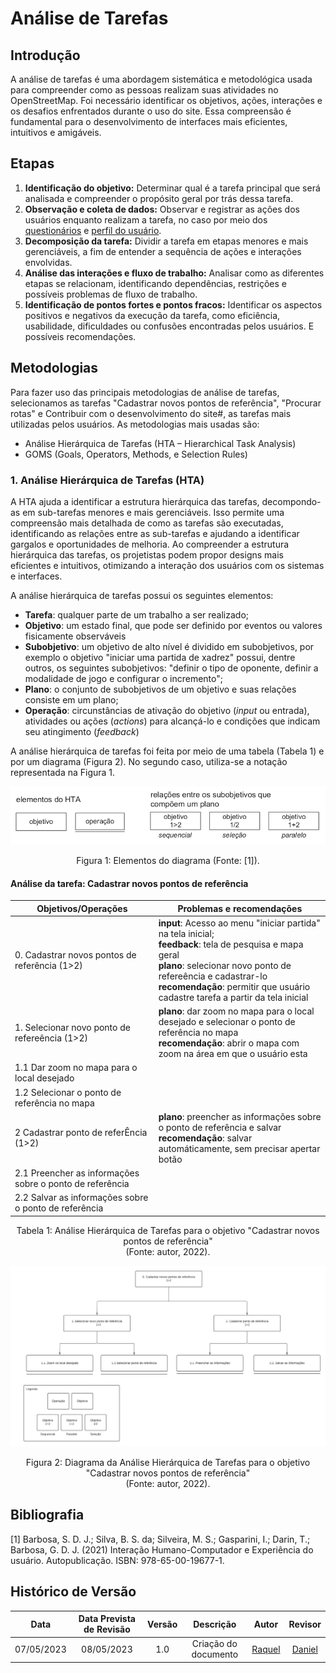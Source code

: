 # Análise de Tarefas

## Introdução

A análise de tarefas é uma abordagem sistemática e metodológica usada para compreender como as pessoas realizam suas atividades no OpenStreetMap. Foi necessário identificar os objetivos, ações, interações e os desafios enfrentados durante o uso do site. Essa compreensão é fundamental para o desenvolvimento de interfaces mais eficientes, intuitivos e amigáveis.

## Etapas


1. **Identificação do objetivo:** Determinar qual é a tarefa principal que será analisada e compreender o propósito geral por trás dessa tarefa.
2. **Observação e coleta de dados:** Observar e registrar as ações dos usuários enquanto realizam a tarefa, no caso por meio dos [questionários]() e [perfil do usuário]().
3. **Decomposição da tarefa:** Dividir a tarefa em etapas menores e mais gerenciáveis, a fim de entender a sequência de ações e interações envolvidas.
4. **Análise das interações e fluxo de trabalho:** Analisar como as diferentes etapas se relacionam, identificando dependências, restrições e possíveis problemas de fluxo de trabalho.
5. **Identificação de pontos fortes e pontos fracos:** Identificar os aspectos positivos e negativos da execução da tarefa, como eficiência, usabilidade, dificuldades ou confusões encontradas pelos usuários. E possíveis recomendações.


## Metodologias 
Para fazer uso das principais metodologias de análise de tarefas, selecionamos as tarefas "Cadastrar novos pontos de referência", "Procurar rotas" e Contribuir com o desenvolvimento do site#, as tarefas mais utilizadas pelos usuários. As metodologias mais usadas são:

- Análise	Hierárquica	de	Tarefas	(HTA	– Hierarchical Task Analysis)
- GOMS	(Goals,	Operators,	Methods, e	Selection	Rules)
<!-- - ConcurTaskTrees (CTT) -->


### 1. Análise Hierárquica de Tarefas (HTA)
A HTA ajuda a identificar a estrutura hierárquica das tarefas, decompondo-as em sub-tarefas menores e mais gerenciáveis. Isso permite uma compreensão mais detalhada de como as tarefas são executadas, identificando as relações entre as sub-tarefas e ajudando a identificar gargalos e oportunidades de melhoria. Ao compreender a estrutura hierárquica das tarefas, os projetistas podem propor designs mais eficientes e intuitivos, otimizando a interação dos usuários com os sistemas e interfaces.

A análise hierárquica de tarefas possui os seguintes elementos:

- **Tarefa**: qualquer parte de um trabalho a ser realizado;
- **Objetivo**: um estado final, que pode ser definido por eventos ou valores fisicamente observáveis
- **Subobjetivo**: um objetivo de alto nível é dividido em subobjetivos, por exemplo o objetivo "iniciar uma partida de xadrez" possui, dentre outros, os seguintes subobjetivos: "definir o tipo de oponente, definir a modalidade de jogo e configurar o incremento";
- **Plano**: o conjunto de subobjetivos de um objetivo e suas relações consiste em um plano;
- **Operação**: circunstâncias de ativação do objetivo (_input_ ou entrada), atividades ou ações (_actions_) para alcançá-lo e condições que indicam seu atingimento (_feedback_)

A análise hierárquica de tarefas foi feita por meio de uma tabela (Tabela 1) e por um diagrama (Figura 2). No segundo caso, utiliza-se a notação representada na Figura 1.

![Elementos do diagrama](./../assets/analise_requisitos/hta-1.png)

<div style="text-align: center">
<p> Figura 1: Elementos do diagrama (Fonte: [1]).</p>
</div>

#### **Análise da tarefa: Cadastrar novos pontos de referência**


| Objetivos/Operações | Problemas e recomendações |
| - | - |
| 0. Cadastrar novos pontos de referência (1>2)| **input**:  Acesso ao menu "iniciar partida" na tela inicial;<br/> **feedback**: tela de pesquisa e mapa geral  <br/> **plano**: selecionar novo ponto de refereência e cadastrar-lo <br/> **recomendação**: permitir que usuário cadastre tarefa a partir da tela inicial |
| 1.  Selecionar novo ponto de refereência (1>2) | **plano**: dar zoom no mapa para o local desejado e selecionar o ponto de referência no mapa<br/> **recomendação**: abrir o mapa com zoom na área em que o usuário esta|
| 1.1  Dar zoom no mapa para o local desejado |   | |
| 1.2  Selecionar o ponto de referência no mapa |  | |
| 2  Cadastrar ponto de referÊncia (1>2)| **plano**: preencher as informações sobre o ponto de referência e salvar <br/> **recomendação**: salvar automáticamente, sem precisar apertar botão| |
| 2.1 Preencher as informações sobre o ponto de referência |  | |
| 2.2 Salvar as informações sobre o ponto de referência |  | |
<div style="text-align: center">
<p> Tabela 1: Análise Hierárquica de Tarefas para o objetivo "Cadastrar novos pontos de referência" <br/>(Fonte: autor, 2022).</p>
</div>

![Diagrama da Análise Hierárquica de Tarefas para o objetivo "Cadastrar novos pontos de referência"](./../assets/analise_requisitos/diagrama.png)

<div style="text-align: center">
<p> Figura 2: Diagrama da Análise Hierárquica de Tarefas para o objetivo "Cadastrar novos pontos de referência" <br/> (Fonte: autor, 2022).</p>
</div>


<!-- ### 2. Objetivos, Operadores, Métodos e Regras de Seleção (GOMS)

O GOMS visa modelar o desempenho humano em interações com sistemas computacionais. Ele analisa as metas dos usuários, os operadores disponíveis, os métodos seguidos e as regras de seleção utilizadas. Essa análise permite identificar os passos cognitivos e as ações necessárias para realizar uma tarefa, bem como possíveis gargalos cognitivos. Com base nessas informações, os projetistas podem otimizar o design dos sistemas, simplificando as interações, reduzindo a carga cognitiva e tornando as tarefas mais eficientes e fáceis de serem executadas.

    #### Citar autores dos livros indicados

#### Análise da tarefa: Procurar rotas

O modelo GOMS foi utilizado para analisar a tarefa "Procurar rotas", sendo o escopo de avaliação a situação em que um usuário experiente com a plataforma deseja aprender os conceitos iniciais de xadrez. -->

<!-- GOAL 0: aprender a jogar xadrez
<p style="padding-left: 1vw">GOAL 1: encontrar a seção de estudo da plataforma</p>
<p style="padding-left: 3vw">OP. 1.1: posicionar o cursor do mouse sobre o menu aprender</p>
<p style="padding-left: 3vw">OP. 1.2: clicar no menu "básicos do xadrez" </p>
<p style="padding-left: 1vw">GOAL 2: selecionar o assunto para estudar </p>
<p style="padding-left: 3vw">OP. 2.1: girar a roda do mouse para a modalidade desejada </p>
<p style="padding-left: 3vw">OP. 2.2: clicar na opção desejada </p>
<p style="padding-left: 1vw">GOAL 3: estudar o assunto escolhido </p>
<p style="padding-left: 3vw">OP. 3.1: fazer a leitura do tutorial à direita da página </p>
<p style="padding-left: 3vw">OP. 3.2: movimentar as peças no tabuleiro clicando nelas e nas posições de destino </p> -->

<!-- ### 3. ConcurTaskTrees (CTT)
    #### Explicar e a metodologia e a tarefa z

#### Análise da tarefa: Contribuir com o desenvolvimento do site
    #### Usar a metodologia na tarefa z -->



## Bibliografia

[1] Barbosa, S. D. J.; Silva, B. S. da; Silveira, M. S.; Gasparini, I.; Darin, T.; Barbosa, G. D. J. (2021) Interação Humano-Computador e Experiência do usuário. Autopublicação. ISBN: 978-65-00-19677-1.

## Histórico de Versão
|    Data    | Data Prevista de Revisão | Versão |      Descrição       |                                                                Autor                                                                 |               Revisor               |
| :--------: | :----------------------: | :----: | :------------------: | :----------------------------------------------------------------------------------------------------------------------------------: | :---------------------------------: |
| 07/05/2023 |        08/05/2023        |  1.0   | Criação do documento | [Raquel](https://github.com/raqueleucaria) | [Daniel](https://github.com/daniel-de-sousa)|